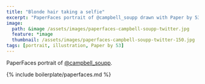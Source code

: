 ```yaml
---
title: "Blonde hair taking a selfie"
excerpt: "PaperFaces portrait of @campbell_soupp drawn with Paper by 53 on an iPad."
image: 
  path: &image /assets/images/paperfaces-campbell-soupp-twitter.jpg 
  feature: *image
  thumbnail: /assets/images/paperfaces-campbell-soupp-twitter-150.jpg
tags: [portrait, illustration, Paper by 53]
---
```


PaperFaces portrait of [@campbell_soupp](https://twitter.com/campbell_soupp).

{% include boilerplate/paperfaces.md %}
